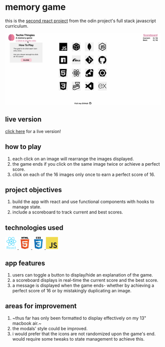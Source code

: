# memory game

this is the [second react project](https://www.theodinproject.com/paths/full-stack-javascript/courses/javascript/lessons/memory-card) from the odin project's full stack javascript curriculum.

![gif demonstrating the app's features](./memory-game-demo.gif)

## live version

[click here](https://jernestmyers.github.io/memory-game/) for a live version!

## how to play

1. each click on an image will rearrange the images displayed.
2. the game ends if you click on the same image twice or achieve a perfect score.
3. click on each of the 16 images only once to earn a perfect score of 16.

## project objectives

1. build the app with react and use functional components with hooks to manage state.
2. include a scoreboard to track current and best scores.

## technologies used

<p align="left"> 
<a href="https://reactjs.org/" target="_blank"> <img src="https://raw.githubusercontent.com/devicons/devicon/master/icons/react/react-original-wordmark.svg" alt="react" width="40" height="40"/> </a> 
<a href="https://www.w3.org/html/" target="_blank"> <img src="https://raw.githubusercontent.com/devicons/devicon/master/icons/html5/html5-original-wordmark.svg" alt="html5" width="40" height="40"/> </a> 
<a href="https://www.w3schools.com/css/" target="_blank"> <img src="https://raw.githubusercontent.com/devicons/devicon/master/icons/css3/css3-original-wordmark.svg" alt="css3" width="40" height="40"/> </a>
<a href="https://developer.mozilla.org/en-US/docs/Web/JavaScript" target="_blank"> <img src="https://raw.githubusercontent.com/devicons/devicon/master/icons/javascript/javascript-original.svg" alt="javascript" width="40" height="40"/> </a>
</p>

## app features

1. users can toggle a button to display/hide an explanation of the game.
2. a scoreboard displays in real-time the current score and the best score.
3. a message is displayed when the game ends- whether by achieving a perfect score of 16 or by mistakingly duplicating an image.

## areas for improvement

1. ~thus far has only been formatted to display effectively on my 13" macbook air.~
2. the modals' style could be improved.
3. i would prefer that the icons are not randomized upon the game's end. would require some tweaks to state management to achieve this.
